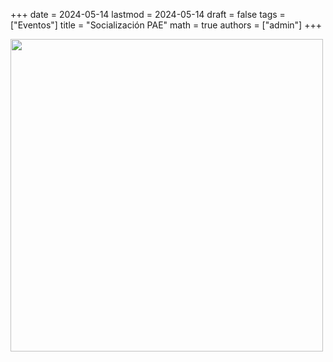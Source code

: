 +++
date      = 2024-05-14
lastmod   = 2024-05-14
draft     = false
tags      = ["Eventos"]
title     = "Socialización PAE"
math      = true
authors = ["admin"]
+++


<img src="https://matematicas.netlify.app/img/Prof/PAE-2024-05-14.png"  width="500">
